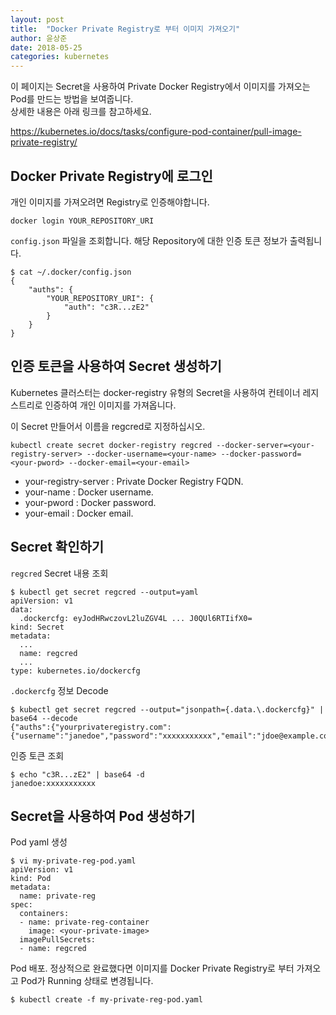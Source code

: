 ```yaml
---
layout: post
title:  "Docker Private Registry로 부터 이미지 가져오기"
author: 윤상준
date: 2018-05-25
categories: kubernetes
---
```


이 페이지는 Secret을 사용하여 Private Docker Registry에서 이미지를 가져오는 Pod를 만드는 방법을 보여줍니다.<br>
상세한 내용은 아래 링크를 참고하세요.

https://kubernetes.io/docs/tasks/configure-pod-container/pull-image-private-registry/

## Docker Private Registry에 로그인

개인 이미지를 가져오려면 Registry로 인증해야합니다.
```
docker login YOUR_REPOSITORY_URI
```

`config.json` 파일을 조회합니다. 해당 Repository에 대한 인증 토큰 정보가 출력됩니다.
```
$ cat ~/.docker/config.json
{
    "auths": {
        "YOUR_REPOSITORY_URI": {
            "auth": "c3R...zE2"
        }
    }
}
```

## 인증 토큰을 사용하여 Secret 생성하기

Kubernetes 클러스터는 docker-registry 유형의 Secret을 사용하여 컨테이너 레지스트리로 인증하여 개인 이미지를 가져옵니다.

이 Secret 만들어서 이름을 regcred로 지정하십시오.

```
kubectl create secret docker-registry regcred --docker-server=<your-registry-server> --docker-username=<your-name> --docker-password=<your-pword> --docker-email=<your-email>
```
- your-registry-server : Private Docker Registry FQDN.
- your-name : Docker username.
- your-pword : Docker password.
- your-email : Docker email.

## Secret 확인하기

`regcred` Secret 내용 조회

```
$ kubectl get secret regcred --output=yaml
apiVersion: v1
data:
  .dockercfg: eyJodHRwczovL2luZGV4L ... J0QUl6RTIifX0=
kind: Secret
metadata:
  ...
  name: regcred
  ...
type: kubernetes.io/dockercfg
```

`.dockercfg` 정보 Decode

```
$ kubectl get secret regcred --output="jsonpath={.data.\.dockercfg}" | base64 --decode
{"auths":{"yourprivateregistry.com":{"username":"janedoe","password":"xxxxxxxxxxx","email":"jdoe@example.com","auth":"c3R...zE2"}}}
```

인증 토큰 조회

```
$ echo "c3R...zE2" | base64 -d
janedoe:xxxxxxxxxxx
```

## Secret을 사용하여 Pod 생성하기

Pod yaml 생성

```
$ vi my-private-reg-pod.yaml
apiVersion: v1
kind: Pod
metadata:
  name: private-reg
spec:
  containers:
  - name: private-reg-container
    image: <your-private-image>
  imagePullSecrets:
  - name: regcred
```

Pod 배포. 정상적으로 완료했다면 이미지를 Docker Private Registry로 부터 가져오고 Pod가 Running 상태로 변경됩니다.

```
$ kubectl create -f my-private-reg-pod.yaml
```
